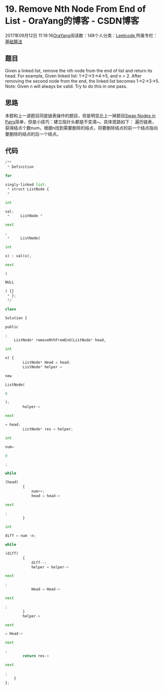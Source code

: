 
# 19. Remove Nth Node From End of List - OraYang的博客 - CSDN博客

2017年09月12日 11:19:16[OraYang](https://me.csdn.net/u010665216)阅读数：148个人分类：[Leetcode																](https://blog.csdn.net/u010665216/article/category/7026962)
所属专栏：[基础算法](https://blog.csdn.net/column/details/16604.html)



## 题目
Given a linked list, remove the nth node from the end of list and return its head.
For example,
Given linked list: 1->2->3->4->5, and n = 2.
After removing the second node from the end, the linked list becomes 1->2->3->5.
Note:
Given n will always be valid.
Try to do this in one pass.
## 思路
本题和上一道题目同是链表操作的题目，但是明显比上一掉题目[Swap Nodes in Pairs](http://blog.csdn.net/u010665216/article/details/77942807)简单，但是小技巧：建立指针头都是不变滴~。具体思路如下：
遍历链表，获得结点个数num，根据n找到需要删除的结点，将要删除结点的前一个结点指向要删除的结点的后一个结点。
## 代码
```python
/**
 * Definition
```
```python
for
```
```python
singly-linked list.
 * struct ListNode {
 *
```
```python
int
```
```python
val;
 *     ListNode *
```
```python
next
```
```python
;
 *     ListNode(
```
```python
int
```
```python
x) : val(x),
```
```python
next
```
```python
(
```
```python
NULL
```
```python
) {}
 * };
 */
```
```python
class
```
```python
Solution {
```
```python
public
```
```python
:
    ListNode* removeNthFromEnd(ListNode* head,
```
```python
int
```
```python
n) {
        ListNode* Head = head;
        ListNode* helper =
```
```python
new
```
```python
ListNode(
```
```python
0
```
```python
);
        helper->
```
```python
next
```
```python
= head;
        ListNode* res = helper;
```
```python
int
```
```python
num=
```
```python
0
```
```python
;
```
```python
while
```
```python
(head)
        {
            num++;
            head = head->
```
```python
next
```
```python
;
        }
```
```python
int
```
```python
diff = num -n;
```
```python
while
```
```python
(diff)
        {
            diff--;
            helper = helper->
```
```python
next
```
```python
;
            Head = Head->
```
```python
next
```
```python
;
        }
        helper->
```
```python
next
```
```python
= Head->
```
```python
next
```
```python
;
        return res->
```
```python
next
```
```python
;
    }
};
```

